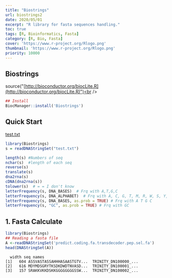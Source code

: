 ```yaml
---
title: "Biostrings"
url: biostrings2
date: 2020/05/01
excerpt: "R library for fasta sequences handling."
toc: true
tags: [R, Bioinformatics, Fasta]
category: [R, Bio, Fasta]
cover: 'https://www.r-project.org/Rlogo.png'
thumbnail: 'https://www.r-project.org/Rlogo.png'
priority: 10000
---
```


## Biostrings

source("[http://bioconductor.org/biocLite.R](http://bioconductor.org/biocLite.R)")<br />
```r
## Install
BiocManager::install('Biostrings')
```
## Quick Start
[test.txt](https://www.yuque.com/attachments/yuque/0/2020/txt/691897/1579800839293-b28e0f1a-1088-4c56-ba2a-1a910f827db0.txt?_lake_card=%7B%22uid%22%3A%221579800839229-0%22%2C%22src%22%3A%22https%3A%2F%2Fwww.yuque.com%2Fattachments%2Fyuque%2F0%2F2020%2Ftxt%2F691897%2F1579800839293-b28e0f1a-1088-4c56-ba2a-1a910f827db0.txt%22%2C%22name%22%3A%22test.txt%22%2C%22size%22%3A6581%2C%22type%22%3A%22text%2Fplain%22%2C%22ext%22%3A%22txt%22%2C%22progress%22%3A%7B%22percent%22%3A99%7D%2C%22status%22%3A%22done%22%2C%22percent%22%3A0%2C%22id%22%3A%22umG5T%22%2C%22card%22%3A%22file%22%7D)
```r
library(Biostrings)
s = readDNAStringSet("test.txt")

length(s) #Numbers of seq
nchar(s)  #length of each seq
reverse(s)
translate(s)
dna2rna(s)
cDNA(dna2rna(s))
tolower(s)  # = = I don't know
letterFrequency(s, DNA_BASES)  # Frq with A,T,G,C
letterFrequency(s, DNA_ALPHABET)  # Frq with A, C, G, T, M, R, W, S, Y, K, V, H, D, B, N, -, +, .
letterFrequency(s, DNA_BASES, as.prob = TRUE) # Frq with A T G C
letterFrequency(s, "GC", as.prob = TRUE) # Frq with GC
```

## 1. Fasta Calculate

```r
library(Biostrings)
## Reading a fasta file
A <-readDNAStringSet('predict.coding.fa.transdecoder.pep.sel.fa')
head(DNAStringSet(A))
```

```
  width seq names               
[1]   604 ASSVASTASSAHHHASAASTGTV...  TRINITY_DN100000_...
[2]   616 MDYMDSGRYTKSDKDWDTNVASD...  TRINITY_DN100001_...
[3]   157 SRAKKVKKDSKKGGGGGGGGSSW...  TRINITY_DN100002_...
```
